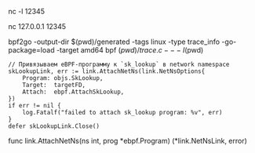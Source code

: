 
nc -l 12345

nc 127.0.0.1 12345

bpf2go -output-dir $(pwd)/generated -tags linux -type trace_info -go-package=load -target amd64 bpf $(pwd)/trace.c -- -I$(pwd)



	// Привязываем eBPF-программу к `sk_lookup` в network namespace
	skLookupLink, err := link.AttachNetNs(link.NetNsOptions{
		Program: objs.SkLookup,
		Target:  targetFD,
		Attach:  ebpf.AttachSkLookup,
	})
	if err != nil {
		log.Fatalf("failed to attach sk_lookup program: %v", err)
	}
	defer skLookupLink.Close()

 func link.AttachNetNs(ns int, prog *ebpf.Program) (*link.NetNsLink, error)




